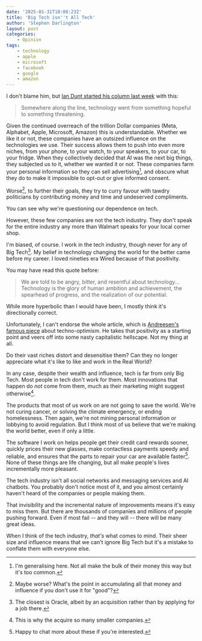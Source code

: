 ```yaml
---
date: '2025-01-31T10:08:23Z'
title: 'Big Tech isn''t All Tech'
author: 'Stephen Darlington'
layout: post
categories:
    - Opinion
tags:
    - technology
    - apple
    - microsoft
    - facebook
    - google
    - amazon
---
```


I don't blame him, but [Ian Dunt started his column last week](https://iandunt.substack.com/p/how-to-resist-the-tech-overlords) with this:

> Somewhere along the line, technology went from something hopeful to something threatening.

Given the continued overreach of the trillion Dollar companies (Meta, Alphabet, Apple, Microsoft, Amazon) this is understandable. Whether we like it or not, these companies have an outsized influence on the technologies we use. Their success allows them to push into even more niches, from your phone, to your watch, to your speakers, to your car, to your fridge. When they collectively decided that AI was the next big things, they subjected us to it, whether we wanted it or not. These companies farm your personal information so they can sell advertising[^1], and obscure what they do to make it impossible to opt-out or give informed consent.

Worse[^2], to further their goals, they try to curry favour with tawdry politicians by contributing money and time and undeserved compliments.

You can see why we're questioning our dependence on tech.

However, these few companies are not the tech industry. They don't speak for the entire industry any more than Walmart speaks for your local corner shop.

I'm biased, of course. I work in the tech industry, though never for any of Big Tech[^3]. My belief in technology changing the world for the better came before my career. I loved nineties era Wired because of that positivity.

You may have read this quote before:

> We are told to be angry, bitter, and resentful about technology... Technology is the glory of human ambition and achievement, the spearhead of progress, and the realization of our potential.

While more hyperbolic than I would have been, I mostly think it's directionally correct. 

Unfortunately, I can't endorse the whole article, which is [Andreesen's famous piece](https://a16z.com/the-techno-optimist-manifesto/) about techno-optimism. He takes that positivity as a starting point and veers off into some nasty capitalistic hellscape. Not my thing at all. 

Do their vast riches distort and desensitise them? Can they no longer appreciate what it's like to like and work in the Real World?

In any case, despite their wealth and influence, tech is far from only Big Tech. Most people in tech don't work for them. Most innovations that happen do _not_ come from them, much as their marketing might suggest otherwise[^4].

The products that most of us work on are not going to save the world. We're not curing cancer, or solving the climate emergency, or ending homelessness. Then again, we're not mining personal information or lobbying to avoid regulation. But I think most of us believe that we're making the world better, even if only a little.

The software I work on helps people get their credit card rewards sooner, quickly prices their new glasses, make contactless payments speedy and reliable, and ensures that the parts to repair your car are available faster[^5]. None of these things are life changing, but all make people's lives incrementally more pleasant.

The tech industry isn't all social networks and messaging services and AI chatbots. You probably don't notice most of it, and you almost certainly haven't heard of the companies or people making them.

That invisibility and the incremental nature of improvements means it's easy to miss them. But there are thousands of companies and millions of people pushing forward. Even if most fail -- and they will -- there will be many great ideas.

When I think of the tech industry, _that's_ what comes to mind. Their sheer size and influence means that we can't ignore Big Tech but it's a mistake to conflate them with everyone else.

[^1]: I'm generalising here. Not all make the bulk of their money this way but it's too common.

[^2]: Maybe worse? What's the point in accumulating all that money and influence if you don't use it for "good"?

[^3]: The closest is Oracle, albeit by an acquisition rather than by applying for a job there.

[^4]: This is why the acquire so many smaller companies.

[^5]: Happy to chat more about these if you're interested.